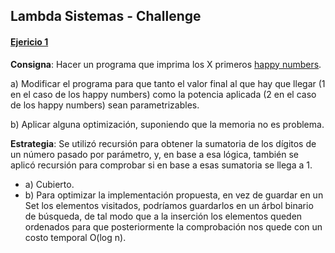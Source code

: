 
## Lambda Sistemas - Challenge 

#### [Ejericio 1](https://github.com/zarate10/challenge-lambda-sistemas/blob/main/happy_numbers.py)

**Consigna**: Hacer un programa que imprima los X primeros [happy numbers](https://en.wikipedia.org/wiki/Happy_number). 

a) Modificar el programa para que tanto el valor final al que hay que llegar (1 en el caso de los happy numbers) como la potencia aplicada (2 en el caso de los happy numbers) sean parametrizables. 

b) Aplicar alguna optimización, suponiendo que la memoria no es problema. 

**Estrategia**: Se utilizó recursión para obtener la sumatoria de los dígitos de un número pasado por parámetro, y, en base a esa lógica, también se aplicó recursión para comprobar si en base a esas sumatoria se llega a 1.

* a) Cubierto.
* b) Para optimizar la implementación propuesta, en vez de guardar en un Set los elementos visitados, podríamos guardarlos en un árbol binario de búsqueda, de tal modo que a la inserción los elementos queden ordenados para que posteriormente la comprobación nos quede con un costo temporal O(log n).  
